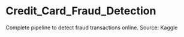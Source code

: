 # Credit_Card_Fraud_Detection

Complete pipeline to detect fraud transactions online. Source: Kaggle
